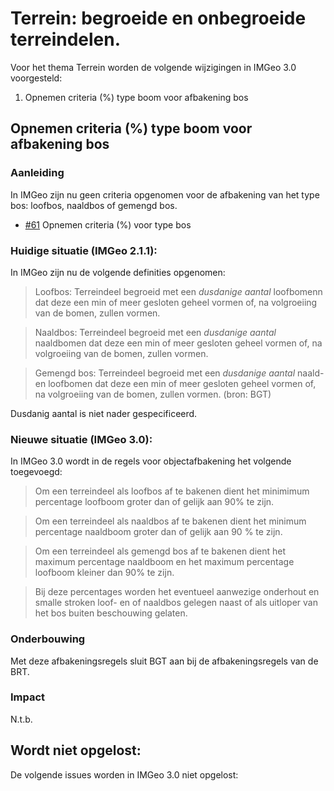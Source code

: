 
# Terrein: begroeide en onbegroeide terreindelen.

Voor het thema Terrein worden de volgende wijzigingen in IMGeo 3.0 voorgesteld:

1. Opnemen criteria (%) type boom voor afbakening bos

## Opnemen criteria (%) type boom voor afbakening bos

### Aanleiding
In IMGeo zijn nu geen criteria opgenomen voor de afbakening van het type bos: loofbos, naaldbos of gemengd bos. 

- [#61](https://github.com/Geonovum/IMGeo2018/issues/61) Opnemen criteria (%) voor type bos

### Huidige situatie (IMGeo 2.1.1): 
In IMGeo zijn nu de volgende definities opgenomen:

> Loofbos: Terreindeel begroeid met een _dusdanige aantal_ loofbomenn dat deze een min of meer gesloten geheel vormen of, na volgroeiing van de bomen, zullen vormen. 

> Naaldbos: Terreindeel begroeid met een _dusdanige aantal_ naaldbomen dat deze een min of meer gesloten geheel vormen of, na volgroeiing van de bomen, zullen vormen. 

> Gemengd bos: Terreindeel begroeid met een _dusdanige aantal_ naald- en loofbomen dat deze een min of meer gesloten geheel vormen of, na volgroeiing van de bomen,
zullen vormen. (bron: BGT) 

Dusdanig aantal is niet nader gespecificeerd.

### Nieuwe situatie (IMGeo 3.0):
In IMGeo 3.0 wordt in de regels voor objectafbakening het volgende toegevoegd:

>Om een terreindeel als loofbos af te bakenen dient het minimimum percentage loofboom groter dan of gelijk aan 90% te zijn.

>Om een terreindeel als naaldbos af te bakenen dient het minimum percentage naaldboom groter dan of gelijk aan 90 % te zijn.

>Om een terreindeel als gemengd bos af te bakenen dient het maximum percentage naaldboom en het maximum percentage loofboom kleiner dan 90% te zijn.

>Bij deze percentages worden het eventueel aanwezige onderhout en smalle stroken loof- en of naaldbos gelegen naast of als uitloper van het bos
buiten beschouwing gelaten.

### Onderbouwing
Met deze afbakeningsregels sluit BGT aan bij de afbakeningsregels van de BRT.

### Impact
N.t.b.






## Wordt niet opgelost:

De volgende issues worden in IMGeo 3.0 niet opgelost:



